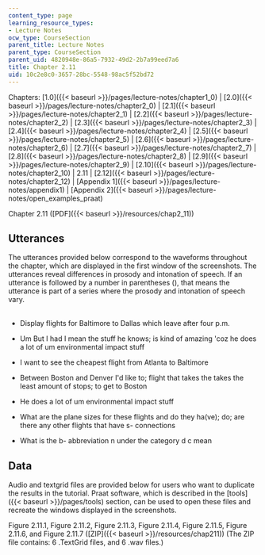 ```yaml
---
content_type: page
learning_resource_types:
- Lecture Notes
ocw_type: CourseSection
parent_title: Lecture Notes
parent_type: CourseSection
parent_uid: 4820948e-86a5-7932-49d2-2b7a99eed7a6
title: Chapter 2.11
uid: 10c2e8c0-3657-28bc-5548-98ac5f52bd72
---
```


Chapters: [1.0]({{< baseurl >}}/pages/lecture-notes/chapter1_0) | [2.0]({{< baseurl >}}/pages/lecture-notes/chapter2_0) | [2.1]({{< baseurl >}}/pages/lecture-notes/chapter2_1) | [2.2]({{< baseurl >}}/pages/lecture-notes/chapter2_2) | [2.3]({{< baseurl >}}/pages/lecture-notes/chapter2_3) | [2.4]({{< baseurl >}}/pages/lecture-notes/chapter2_4) | [2.5]({{< baseurl >}}/pages/lecture-notes/chapter2_5) | [2.6]({{< baseurl >}}/pages/lecture-notes/chapter2_6) | [2.7]({{< baseurl >}}/pages/lecture-notes/chapter2_7) | [2.8]({{< baseurl >}}/pages/lecture-notes/chapter2_8) | [2.9]({{< baseurl >}}/pages/lecture-notes/chapter2_9) | [2.10]({{< baseurl >}}/pages/lecture-notes/chapter2_10) | 2.11 | [2.12]({{< baseurl >}}/pages/lecture-notes/chapter2_12) | [Appendix 1]({{< baseurl >}}/pages/lecture-notes/appendix1) | [Appendix 2]({{< baseurl >}}/pages/lecture-notes/open_examples_praat)

Chapter 2.11 ([PDF]({{< baseurl >}}/resources/chap2_11))

Utterances
----------

The utterances provided below correspond to the waveforms throughout the chapter, which are displayed in the first window of the screenshots. The utterances reveal differences in prosody and intonation of speech. If an utterance is followed by a number in parentheses (), that means the utterance is part of a series where the prosody and intonation of speech vary.  
 

*   Display flights for Baltimore to Dallas which leave after four p.m.
    
*   Um But I had I mean the stuff he knows; is kind of amazing 'coz he does a lot of um environmental impact stuff
    
*   I want to see the cheapest flight from Atlanta to Baltimore
    
*   Between Boston and Denver I'd like to; flight that takes the takes the least amount of stops; to get to Boston
    
*   He does a lot of um environmental impact stuff
    
*   What are the plane sizes for these flights and do they ha(ve); do; are there any other flights that have s- connections
    
*   What is the b- abbreviation n under the category d c mean
    

Data
----

Audio and textgrid files are provided below for users who want to duplicate the results in the tutorial. Praat software, which is described in the [tools]({{< baseurl >}}/pages/tools) section, can be used to open these files and recreate the windows displayed in the screenshots.

Figure 2.11.1, Figure 2.11.2, Figure 2.11.3, Figure 2.11.4, Figure 2.11.5, Figure 2.11.6, and Figure 2.11.7 ([ZIP]({{< baseurl >}}/resources/chap211)) (The ZIP file contains: 6 .TextGrid files, and 6 .wav files.)